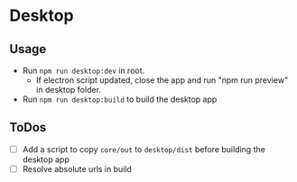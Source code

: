 # Desktop

## Usage

- Run `npm run desktop:dev` in root.
  - If electron script updated, close the app and run "npm run preview" in desktop folder.
- Run `npm run desktop:build` to build the desktop app

## ToDos

- [ ] Add a script to copy `core/out` to `desktop/dist` before building the desktop app
- [ ] Resolve absolute urls in build
